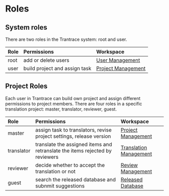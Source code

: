 # Roles

## System roles <span id='system-roles'></span>

There are two roles in the Trantrace system: root and user.

| Role | Permissions | Workspace |
| :--- | :--- | :--- |
| root | add or delete users | [User Management](interface.md#root) |
| user | build project and assign task | [Project Management](interface.md#user) |

## Project Roles

Each user in Trantrace can build own project and assign different permissions to project members. There are four roles in a specific translation project: master, translator, reviewer, guest.

| Role | Permissions | Workspace |
| :--- | :--- | :--- |
| master | assign task to translators, revise project settings, release version | [Project Management](interface.md#master) |
| translator | translate the assigned items and retranslate the items rejected by reviewers | [Translation Management](interface.md#translator) |
| reviewer | decide whether to accept the translation or not | [Review Management](interface.md#reviewer) |
| guest | search the released database and subnmit suggestions | [Released Database](interface.md#guest) |




